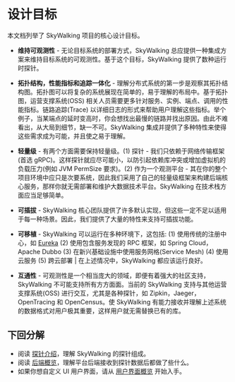 # 设计目标

本文档列举了 SkyWalking 项目的核心设计目标。

- **维持可观测性** - 无论目标系统的部署方式，SkyWalking 总应提供一种集成方案来维持目标系统的可观测性。基于这个目标，SkyWalking 提供了数种运行时探针。

- **拓扑结构，性能指标和追踪一体化** - 理解分布式系统的第一步是观察其拓扑结构图。拓扑图可以将复杂的系统展现在简单的，易于理解的布局中。基于拓扑图，运营支撑系统(OSS) 相关人员需要更多针对服务、实例、端点、调用的性能指标。链路追踪(Trace) 以详细日志的形式来帮助用户理解这些指标。举个例子，当某端点的延时变高时，你会想找出最慢的链路并找出原因。由此不难看出，从大局到细节，缺一不可。SkyWalking 集成并提供了多种特性来使得这些需求成为可能，并且使之易于理解。

- **轻量级** - 有两个方面需要保持轻量级。(1) 探针 - 我们只依赖于网络传输框架(首选 gRPC)。这样探针就应尽可能小，以防引起依赖库冲突或增加虚拟机的负载压力(例如 JVM PermSize 要求)。(2) 作为一个观测平台 - 其在你的整个项目环境中应只是次要系统，因此我们采用了自己的轻量级框架来构建后端核心服务，那样你就无需部署和维护大数据技术平台。SkyWalking 在技术栈方面应当足够简单。

- **可插拔** - SkyWalking 核心团队提供了许多默认实现，但这些一定不足以适用于每一种场景。因此，我们提供了大量的特性来支持可插拔功能。

- **可移植** - SkyWalking 可以运行在多种环境下，这包括:
(1) 使用传统的注册中心，如 [Eureka](https://github.com/spring-cloud/spring-cloud-netflix)
(2) 使用包含服务发现的 RPC 框架，如 Spring Cloud，Apache Dubbo
(3) 在新兴基础设施中使用服务网格(Service Mesh)
(4) 使用云服务
(5) 跨云部署
| 在上述情况中，SkyWalking 都应该运行良好。

- **互通性** - 可观测性是一个相当庞大的领域，即便有着强大的社区支持，SkyWalking 不可能支持所有方方面面。当前的 SkyWalking 支持与其他运营支撑系统(OSS) 进行交互，尤其是各种探针，如 Zipkin，Jaeger，OpenTracing 和 OpenCensus。使 SkyWalking 有能力接收并理解上述系统的数据格式对用户极其重要，这样用户就无需替换已有的库。

## 下回分解

- 阅读 [探针介绍](probe-introduction.md)，理解 SkyWalking 的探针组成。
- 阅读 [后端概览](backend-overview.md)，理解平台后端接收到探针数据后都做了些什么。
- 如果你想自定义 UI 用户界面，请从 [用户界面概览](ui-overview.md) 开始入手。
